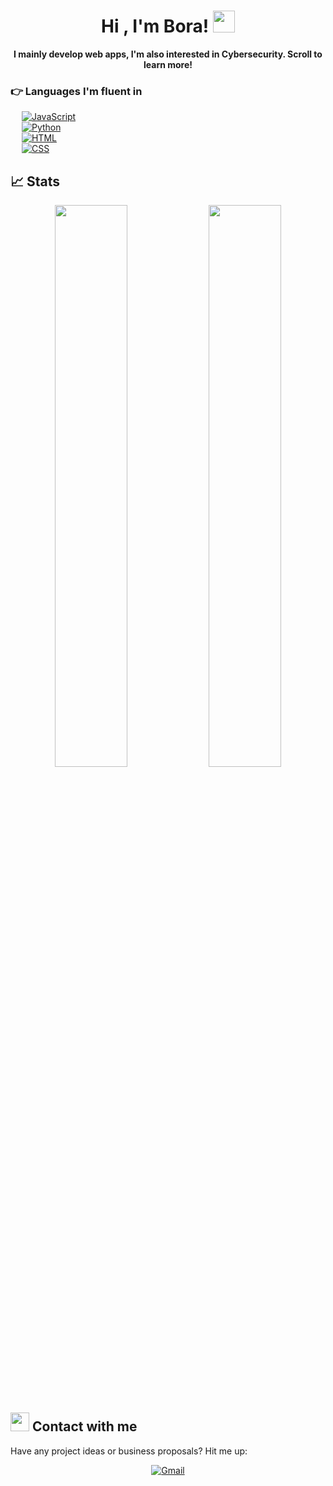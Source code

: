 <h1 align="center">Hi , I'm Bora! <img src="https://media.giphy.com/media/hvRJCLFzcasrR4ia7z/giphy.gif" width="35"></h1>


<p align="center"><b>I mainly develop web apps, I'm also interested in Cybersecurity. Scroll to learn more!</b></p>







### 👉 Languages I'm fluent in



  &emsp;
  <a href="https://developer.mozilla.org/en-US/docs/Web/JavaScript" target="_blank"> 
     <img alt="JavaScript" src="https://img.shields.io/badge/JavaScript%20-%23F7DF1E.svg?logo=javascript&logoColor=black">
   </a>
	<br>
  &emsp;
   <a href="https://www.python.org" target="_blank">
    <img alt="Python" src="https://img.shields.io/badge/Python%20-%2314354C.svg?logo=python&logoColor=white&color=blue">
  </a>
	<br>
  &emsp;
   <a href="https://developer.mozilla.org/en-US/docs/Web/HTML" target="_blank">
    <img alt="HTML" src="https://img.shields.io/badge/HTML%20-%23c40000.svg?logo=html5&logoColor=white">
  </a>
	<br>
  &emsp;
   <a href="https://developer.mozilla.org/en-US/docs/Web/CSS" target="_blank">
    <img alt="CSS" src="https://img.shields.io/badge/CSS-%2300ea9d.svg?logo=css3&logoColor=white&color=blueviolet">
  </a>

	
	
## 📈 Stats

<p align="center">

  <img width="48%" src="https://github-readme-stats.vercel.app/api?username=BoraOfficial&show_icons=true&theme=tokyonight" />
  <img width="48%" src="https://github-readme-streak-stats.herokuapp.com/?user=Boraofficial&theme=tokyonight" />
</p>

<br>
	
	
	
	
## <img src="https://media.giphy.com/media/iY8CRBdQXODJSCERIr/giphy.gif" width="30px"> Contact with me

<p>Have any project ideas or business proposals? Hit me up:
<p align="center">
	<a href="mailto:contact.boraofficial@gmail.com"><img img src="https://img.shields.io/badge/Gmail-%23EA4335.svg?logo=gmail&logoColor=white" alt="Gmail"/></a>
	
	






